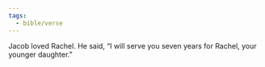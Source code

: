 ```yaml
---
tags:
  - bible/verse
---
```

Jacob loved Rachel. He said, “I will serve you seven years for Rachel, your younger daughter.”